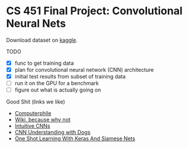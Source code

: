 # CS 451 Final Project: Convolutional Neural Nets

Download dataset on [kaggle](https://www.kaggle.com/c/painter-by-numbers/data).

TODO
- [x] func to get training data
- [x] plan for convolutional neural network (CNN) architecture
- [x] initial test results from subset of training data
- [ ] run it on the GPU for a benchmark
- [ ] figure out what is actually going on

Good Shit (links we like)

- [Computerphile](https://www.youtube.com/watch?v=py5byOOHZM8)
- [Wiki, because why not](https://en.wikipedia.org/wiki/Convolutional_neural_network)
- [Intuitive CNNs](https://ujjwalkarn.me/2016/08/11/intuitive-explanation-convnets/)
- [CNN Understanding with Dogs](https://adeshpande3.github.io/A-Beginner%27s-Guide-To-Understanding-Convolutional-Neural-Networks-Part-2/)
- [One Shot Learning With Keras And Siamese Nets](https://sorenbouma.github.io/blog/oneshot/)
